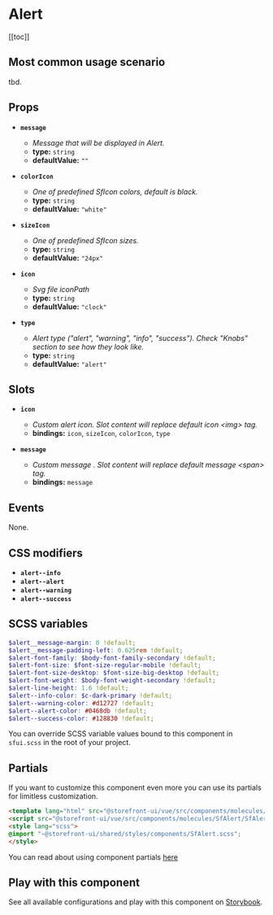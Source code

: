 # Alert

<!-- No Component description -->


[[toc]]


## Most common usage scenario

tbd.


## Props

- **`message`**
  - _Message that will be displayed in Alert._
  - **type:** `string`
  - **defaultValue:** `""`

- **`colorIcon`**
  - _One of predefined SfIcon colors, default is black._
  - **type:** `string`
  - **defaultValue:** `"white"`

- **`sizeIcon`**
  - _One of predefined SfIcon sizes._
  - **type:** `string`
  - **defaultValue:** `"24px"`

- **`icon`**
  - _Svg file iconPath_
  - **type:** `string`
  - **defaultValue:** `"clock"`

- **`type`**
  - _Alert type ("alert", "warning", "info", "success"). Check "Knobs" section to see how they look like._
  - **type:** `string`
  - **defaultValue:** `"alert"`


## Slots

- **`icon`**
  - _Custom alert icon. Slot content will replace default icon &lt;img&gt; tag._
  - **bindings:** `icon`, `sizeIcon`, `colorIcon`, `type`

- **`message`**
  - _Custom message . Slot content will replace default message &lt;span&gt; tag._
  - **bindings:** `message`


## Events

None.


## CSS modifiers

- **`alert--info`**
- **`alert--alert`**
- **`alert--warning`**
- **`alert--success`**


## SCSS variables

```scss
$alert__message-margin: 0 !default;
$alert__message-padding-left: 0.625rem !default;
$alert-font-family: $body-font-family-secondary !default;
$alert-font-size: $font-size-regular-mobile !default;
$alert-font-size-desktop: $font-size-big-desktop !default;
$alert-font-weight: $body-font-weight-secondary !default;
$alert-line-height: 1.6 !default;
$alert--info-color: $c-dark-primary !default;
$alert--warning-color: #d12727 !default;
$alert--alert-color: #0468db !default;
$alert--success-color: #128830 !default;
```

You can override SCSS variable values bound to this component in `sfui.scss` in the root of your project.


## Partials

If you want to customize this component even more you can use its partials for limitless customization.

```html
<template lang="html" src="@storefront-ui/vue/src/components/molecules/SfAlert/SfAlert.html"></template>
<script src="@storefront-ui/vue/src/components/molecules/SfAlert/SfAlert.js"></script>
<style lang="scss">
@import "~@storefront-ui/shared/styles/components/SfAlert.scss";
</style>
```

You can read about using component partials [here](docs.storefrontui.io/customization)


## Play with this component

See all available configurations and play with this component on <a href="https://storybook.storefrontui.io/?path=/story/">Storybook</a>.
